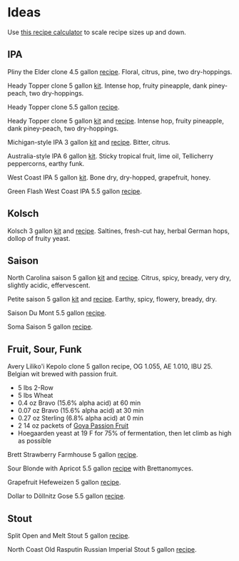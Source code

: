 # Ideas

Use [this recipe calculator][scale]
to scale recipe sizes up and down.

[scale]: http://www.captainbrew.com/create-recipe

## IPA

Pliny the Elder clone
4.5 gallon [recipe][pliny-grain-r].
Floral, citrus, pine, two dry-hoppings.

[pliny-grain-r]: http://www.captainbrew.com/scale-recipe/29/4.5

Heady Topper clone
5 gallon [kit][heady-grain-k].
Intense hop, fruity pineapple, dank piney-peach, two dry-hoppings.

[heady-grain-k]: http://www.northernbrewer.com/off-the-topper-iipa-all-grain-homebrew-kit

Heady Topper clone
5.5 gallon [recipe][heady-biab-r].

[heady-biab-r]: https://www.reddit.com/r/Homebrewing/comments/1ugqvw/heady_topper_clone_recipe/

Heady Topper clone
5 gallon [kit][heady-extract-k] and [recipe][heady-extract-r].
Intense hop, fruity pineapple, dank piney-peach, two dry-hoppings.

[heady-extract-k]: http://www.northernbrewer.com/off-the-topper-iipa-homebrew-kit
[heady-extract-r]: http://www.northernbrewer.com/documentation/beerkits/OfftheTopper.pdf

Michigan-style IPA
3 gallon [kit][michigan-k] and [recipe][michigan-r].
Bitter, citrus.

[michigan-k]: http://www.northernbrewer.com/dead-ringer-ipa-biab-recipe-kit
[michigan-r]: http://www.northernbrewer.com/documentation/allgrain/BIAB-AG-DeadRinger.pdf

Australia-style IPA
6 gallon [kit][australia-grain-k].
Sticky tropical fruit, lime oil, Tellicherry peppercorns, earthy funk.

[australia-grain-k]: http://www.northernbrewer.com/kiwi-express-all-grain-kit

West Coast IPA
5 gallon [kit][west-coast-grain-k].
Bone dry, dry-hopped, grapefruit, honey.

[west-coast-grain-k]: http://www.northernbrewer.com/cascade-mountains-west-coast-imperial-ipa-all-grain-kit

Green Flash West Coast IPA
5.5 gallon [recipe][green-flash].

[green-flash]: https://www.homebrewersassociation.org/homebrew-recipe/green-flash-west-coast-ipa/

## Kolsch

Kolsch
3 gallon [kit][kolsch-k] and [recipe][kolsch-r].
Saltines, fresh-cut hay, herbal German hops, dollop of fruity yeast.

[kolsch-k]: http://www.northernbrewer.com/100-kolsch-biab-all-grain-kit
[kolsch-r]: http://www.northernbrewer.com/documentation/allgrain/BIAB-AG-100PercentKolsch.pdf

## Saison

North Carolina saison
5 gallon [kit][carolina-extract-k] and [recipe][carolina-extract-r].
Citrus, spicy, bready, very dry, slightly acidic, effervescent.

[carolina-extract-k]: http://www.northernbrewer.com/dont-be-mean-saison-extract-kit
[carolina-extract-r]: http://www.northernbrewer.com/documentation/beerkits/DontBeMeanToPeople.pdf

Petite saison
5 gallon [kit][petite-extract-k] and [recipe][petite-extract-r].
Earthy, spicy, flowery, bready, dry.

[petite-extract-k]: http://www.northernbrewer.com/petite-saison-d-ete-extract-kit
[petite-extract-r]: http://www.northernbrewer.com/documentation/beerkits/PetiteSaisondEte.pdf

Saison Du Mont
5.5 gallon [recipe][du-mont].

[du-mont]: https://www.homebrewersassociation.org/homebrew-recipe/beer-recipe-of-the-week-saison-du-mont/

Soma Saison
5 gallon [recipe][soma].

[soma]: https://www.homebrewersassociation.org/homebrew-recipe/soma/

## Fruit, Sour, Funk

Avery Liliko'i Kepolo clone 5 gallon recipe, OG 1.055, AE 1.010, IBU 25.
Belgian wit brewed with passion fruit.

* 5 lbs 2-Row
* 5 lbs Wheat
* 0.4 oz Bravo (15.6% alpha acid) at 60 min
* 0.07 oz Bravo (15.6% alpha acid) at 30 min
* 0.27 oz Sterling (6.8% alpha acid) at 0 min
* 2 14 oz packets of [Goya Passion Fruit][goya]
* Hoegaarden yeast at 19 F for 75% of fermentation,
  then let climb as high as possible

[goya]: http://www.goya.com/english/product_subcategory/Frozen-Foods/Fruit-Pulps#130

Brett Strawberry Farmhouse
5 gallon [recipe][brett-straw].

[brett-straw]: https://www.homebrewersassociation.org/homebrew-recipe/brett-strawberry-farmhouse/

Sour Blonde with Apricot
5.5 gallon [recipe][blonde-apricot]
with Brettanomyces.

[blonde-apricot]: https://www.homebrewersassociation.org/homebrew-recipe/sour-blonde-with-apricot/

Grapefruit Hefeweizen
5 gallon [recipe][grapefruit-hefe].

[grapefruit-hefe]: https://www.homebrewersassociation.org/homebrew-recipe/oh-my-eye-grapefruit-hefeweizen/

Dollar to Döllnitz Gose
5.5 gallon [recipe][gose].

[gose]: https://www.homebrewersassociation.org/homebrew-recipe/dollar-to-dollnitz-gose/

## Stout

Split Open and Melt Stout
5 gallon [recipe][split].

[split]: https://www.homebrewersassociation.org/homebrew-recipe/split-open-and-melt-2/

North Coast Old Rasputin Russian Imperial Stout
5 gallon [recipe][old-rasputin].

[old-rasputin]: https://www.homebrewersassociation.org/homebrew-recipe/north-coast-old-rasputin-clone/
